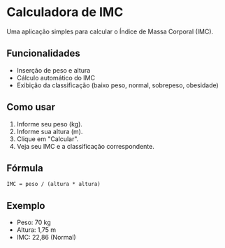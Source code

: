 # Calculadora de IMC

Uma aplicação simples para calcular o Índice de Massa Corporal (IMC).

## Funcionalidades

- Inserção de peso e altura
- Cálculo automático do IMC
- Exibição da classificação (baixo peso, normal, sobrepeso, obesidade)

## Como usar

1. Informe seu peso (kg).
2. Informe sua altura (m).
3. Clique em "Calcular".
4. Veja seu IMC e a classificação correspondente.

## Fórmula

```
IMC = peso / (altura * altura)
```

## Exemplo

- Peso: 70 kg
- Altura: 1,75 m
- IMC: 22,86 (Normal)

